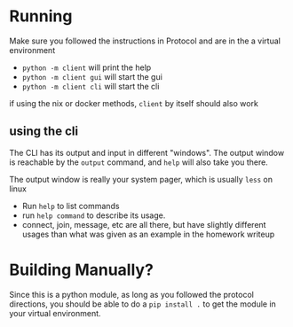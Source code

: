 # Running

Make sure you followed the instructions in Protocol and are in the a virtual environment

- `python -m client` will print the help
- `python -m client gui` will start the gui
- `python -m client cli` will start the cli

if using the nix or docker methods, `client` by itself should also work

## using the cli

The CLI has its output and input in different "windows".
The output window is reachable by the `output` command, and `help` will also take you there.

The output window is really your system pager, which is usually `less` on linux

- Run `help` to list commands
- run `help command` to describe its usage.
- connect, join, message, etc are all there, but have slightly different usages than what was given as an example in the homework writeup

# Building Manually?

Since this is a python module, as long as you followed the protocol directions, you should be able to do a `pip install .` to get the module in your virtual environment.
